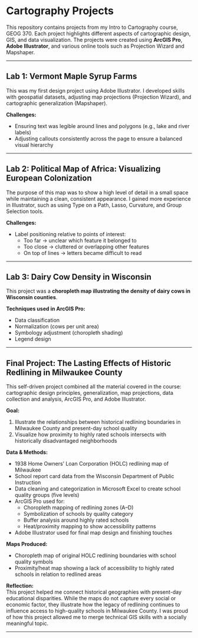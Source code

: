 # Cartography Projects

This repository contains projects from my Intro to Cartography course, GEOG 370. Each project highlights different aspects of cartographic design, GIS, and data visualization. The projects were created using **ArcGIS Pro**, **Adobe Illustrator**, and various online tools such as Projection Wizard and Mapshaper.

---

## Lab 1: Vermont Maple Syrup Farms
This was my first design project using Adobe Illustrator. I developed skills with geospatial datasets, adjusting map projections (Projection Wizard), and cartographic generalization (Mapshaper).  

**Challenges:**  
- Ensuring text was legible around lines and polygons (e.g., lake and river labels)  
- Adjusting callouts consistently across the page to ensure a balanced visual hierarchy  

---

## Lab 2: Political Map of Africa: Visualizing European Colonization
The purpose of this map was to show a high level of detail in a small space while maintaining a clean, consistent appearance. I gained more experience in Illustrator, such as using Type on a Path, Lasso, Curvature, and Group Selection tools.  

**Challenges:**  
- Label positioning relative to points of interest:  
  - Too far → unclear which feature it belonged to  
  - Too close → cluttered or overlapping other features  
  - On top of lines → letters became difficult to read  

---

## Lab 3: Dairy Cow Density in Wisconsin
This project was a **choropleth map illustrating the density of dairy cows in Wisconsin counties**.  

**Techniques used in ArcGIS Pro:**  
- Data classification  
- Normalization (cows per unit area)  
- Symbology adjustment (choropleth shading)  
- Legend design  

---

## Final Project: The Lasting Effects of Historic Redlining in Milwaukee County
This self-driven project combined all the material covered in the course: cartographic design principles, generalization, map projections, data collection and analysis, ArcGIS Pro, and Adobe Illustrator.  

**Goal:**  
1. Illustrate the relationships between historical redlining boundaries in Milwaukee County and present-day school quality  
2. Visualize how proximity to highly rated schools intersects with historically disadvantaged neighborhoods  

**Data & Methods:**  
- 1938 Home Owners’ Loan Corporation (HOLC) redlining map of Milwaukee  
- School report card data from the Wisconsin Department of Public Instruction  
- Data cleaning and categorization in Microsoft Excel to create school quality groups (five levels)  
- ArcGIS Pro used for:  
  - Choropleth mapping of redlining zones (A–D)  
  - Symbolization of schools by quality category  
  - Buffer analysis around highly rated schools  
  - Heat/proximity mapping to show accessibility patterns  
- Adobe Illustrator used for final map design and finishing touches  

**Maps Produced:**  
- Choropleth map of original HOLC redlining boundaries with school quality symbols  
- Proximity/heat map showing a lack of accessibility to highly rated schools in relation to redlined areas  

**Reflection:**  
This project helped me connect historical geographies with present-day educational disparities. While the maps do not capture every social or economic factor, they illustrate how the legacy of redlining continues to influence access to high-quality schools in Milwaukee County. I was proud of how this project allowed me to merge technical GIS skills with a socially meaningful topic.

---

##

